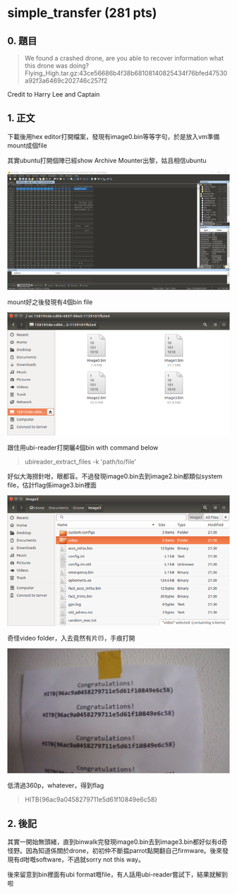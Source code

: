 # simple_transfer (281 pts)

## 0. 題目
> We found a crashed drone, are you able to recover information what this drone was doing?
> Flying_High.tar.gz:43ce56686b4f38b68108140825434f76bfed47530a92f3a6469c202746c257f2

Credit to Harry Lee and Captain


## 1. 正文

下載後用hex editor打開檔案，發現有image0.bin等等字句，於是放入vm準備mount成個file

其實ubuntu打開個陣已經show Archive Mounter出黎，姑且相信ubuntu

![](pic/01.PNG)

mount好之後發現有4個bin file

![](pic/02.png)

跟住用ubi-reader打開曬4個bin with command below
> ubireader_extract_files -k 'path/to/file'

好似大海撈針咁，眼都盲。不過發現image0.bin去到image2.bin都類似system file，估計flag係image3.bin裡面

![](pic/03.png)

奇怪video folder，入去竟然有片(!)，手痕打開

![](pic/04.png)

低清過360p，whatever，得到flag

> HITB{96ac9a0458279711e5d61f10849e6c58}


## 2. 後記

其實一開始無頭緒，直到binwalk完發現image0.bin去到image3.bin都好似有d奇怪野。因為知道係關於drone，初初仲不斷揾parrot點開翻自己firmware。後來發現有d咁嘅software，不過就sorry not this way。

後來留意到bin裡面有ubi format嘅file，有人話用ubi-reader嘗試下，結果就解到啦